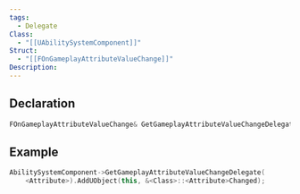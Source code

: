 ```yaml
---
tags:
  - Delegate
Class:
  - "[[UAbilitySystemComponent]]"
Struct:
  - "[[FOnGameplayAttributeValueChange]]"
Description:
---
```


## Declaration

```cpp
FOnGameplayAttributeValueChange& GetGameplayAttributeValueChangeDelegate(FGameplayAttribute Attribute);
```

## Example

```cpp
AbilitySystemComponent->GetGameplayAttributeValueChangeDelegate(  
    <Attribute>).AddUObject(this, &<Class>::<Attribute>Changed);
```

